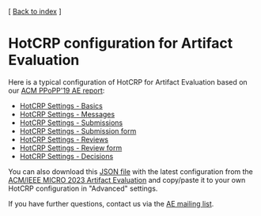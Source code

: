 ﻿[ [Back to index](https://cTuning.org/ae) ]

# HotCRP configuration for Artifact Evaluation

Here is a typical configuration of HotCRP for Artifact Evaluation 
based on our [ACM PPoPP'19 AE report](https://medium.com/@gfursin/acm-ppopp19-artifact-evaluation-report-and-hotcrp-configuration-f529134ab17c):

* [HotCRP Settings - Basics](HotCRP_Settings__Basics__PPoPP'19_AE.pdf)
* [HotCRP Settings - Messages](HotCRP_Settings__Messages__PPoPP'19_AE.pdf)
* [HotCRP Settings - Submissions](HotCRP_Settings__Submissions__PPoPP'19_AE.pdf)
* [HotCRP Settings - Submission form](HotCRP_Settings__Submission_form__PPoPP'19_AE.pdf)
* [HotCRP Settings - Reviews](HotCRP_Settings__Reviews__PPoPP'19_AE.pdf)
* [HotCRP Settings - Review form](HotCRP_Settings__Review_form__PPoPP'19_AE.pdf)
* [HotCRP Settings - Decisions](HotCRP_Settings__Decisions__PPoPP'19_AE.pdf)

You can also download this [JSON file](hotcrp-config-acm-ieee-micro-2023-ae.json) 
with the latest configuration from the [ACM/IEEE MICRO 2023 Artifact Evaluation](https://cTuning.org/ae/micro2023.html) 
and copy/paste it to your own HotCRP configuration in "Advanced" settings.

If you have further questions, contact us via the [AE mailing list](https://groups.google.com/g/artifact-evaluation).
